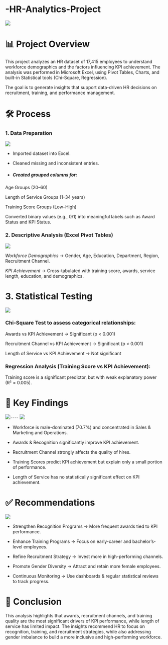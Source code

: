 # -HR-Analytics-Project
![](HR-Strategy616.jpg)

# 📊 Project Overview

This project analyzes an HR dataset of 17,415 employees to understand workforce demographics and the factors influencing KPI achievement.
The analysis was performed in Microsoft Excel, using Pivot Tables, Charts, and built-in Statistical tools (Chi-Square, Regression).

The goal is to generate insights that support data-driven HR decisions on recruitment, training, and performance management.

# 🛠️ Process
### 1. Data Preparation
![](HR_Clean.jpg)

- Imported dataset into Excel.

- Cleaned missing and inconsistent entries.

- ##### Created grouped columns for:

Age Groups (20–60)

Length of Service Groups (1–34 years)

Training Score Groups (Low–High)

Converted binary values (e.g., 0/1) into meaningful labels such as Award Status and KPI Status.

### 2. Descriptive Analysis (Excel Pivot Tables)

![](HR_pivot.jpg)

*Workforce Demographics* → Gender, Age, Education, Department, Region, Recruitment Channel.

*KPI Achievement* → Cross-tabulated with training score, awards, service length, education, and demographics.

# 3. Statistical Testing
![](HR_statistics.jpg)

### Chi-Square Test to assess categorical relationships:

Awards vs KPI Achievement → Significant (p < 0.001)

Recruitment Channel vs KPI Achievement → Significant (p < 0.001)

Length of Service vs KPI Achievement → Not significant

### Regression Analysis (Training Score vs KPI Achievement):

Training score is a significant predictor, but with weak explanatory power (R² = 0.005).

# 🔑 Key Findings
![](HR_dashboard.jpg)---- ![](HR_dashboard.jpg)

- Workforce is male-dominated (70.7%) and concentrated in Sales & Marketing and Operations.

- Awards & Recognition significantly improve KPI achievement.

- Recruitment Channel strongly affects the quality of hires.

- Training Scores predict KPI achievement but explain only a small portion of performance.

- Length of Service has no statistically significant effect on KPI achievement.

# ✅ Recommendations

![](images.jpeg)

- Strengthen Recognition Programs → More frequent awards tied to KPI performance.

- Enhance Training Programs → Focus on early-career and bachelor’s-level employees.

- Refine Recruitment Strategy → Invest more in high-performing channels.

- Promote Gender Diversity → Attract and retain more female employees.

- Continuous Monitoring → Use dashboards & regular statistical reviews to track progress.

# 📌 Conclusion

This analysis highlights that awards, recruitment channels, and training quality are the most significant drivers of KPI performance, while length of service has limited impact.
The insights recommend HR to focus on recognition, training, and recruitment strategies, while also addressing gender imbalance to build a more inclusive and high-performing workforce.
